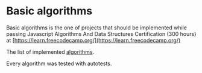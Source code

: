 # Basic algorithms
Basic algorithms is the one of projects that should be implemented while passing Javascript Algorithms And Data Structures Certification (300 hours) at [https://learn.freecodecamp.org/](https://learn.freecodecamp.org/)


The list of implemented [algorithms](https://learn.freecodecamp.org/javascript-algorithms-and-data-structures/basic-algorithm-scripting/).

Every algorithm was tested with autotests.